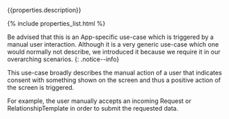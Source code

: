 {{properties.description}}

{% include properties_list.html %}

Be advised that this is an App-specific use-case which is triggered by a manual user interaction. Although it is a very generic use-case which one would normally not describe, we introduced it because we require it in our overarching scenarios.
{: .notice--info}

This use-case broadly describes the manual action of a user that indicates consent with something shown on the screen and thus a positive action of the screen is triggered.

For example, the user manually accepts an incoming Request or RelationshipTemplate in order to submit the requested data.
